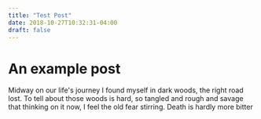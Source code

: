 ```yaml
---
title: "Test Post"
date: 2018-10-27T10:32:31-04:00
draft: false
---
```


# An example post

Midway on our life's journey I found myself in dark woods, the right road lost.  To tell about those woods is hard, so tangled and rough and savage that thinking on it now, I feel the old fear stirring.  Death is hardly more bitter
